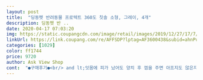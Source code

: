```yaml
---
layout: post 
title:  "딩동펫 반려동물 프로텍트 360도 칫솔 소형, 그레이, 4개" 
description: 딩동펫 반 ..
date: 2020-04-17 07:03:20 
img: https://static.coupangcdn.com/image/retail/images/2019/12/27/17/7/39bb36c2-c125-4425-830b-4d4bd87c610c.jpg 
linkUrl: https://link.coupang.com/re/AFFSDP?lptag=AF3600438&subid=ahnPublicAsk&pageKey=1123942342&itemId=2089944919&vendorItemId=70088904619&traceid=V0-113-c1669dc548c9e483 
categories: [1029] 
color: ff1744 
price: 9720 
author: Ask View Shop 
cont:  "●구매후기●<br/> and lt;잇몸에 피가 났어도 양치 후 껌을 주면 아프지도 않은지 신나게 먹죠 ㅎㅎ and gt;<br/>1개 1만 원 내외의 시그원 제품이 양치 습관이 없거나 , 양치하기 싫어하는 아이들이 쓰기에 좋다고는 하던데<br/>360도 면을 사용해도 앞니 쪽은 별로예요 잘 안 닦여요<br/>360도 면이라  and lt;회전은 아니네요 ;;; and gt;<br/>360도의 면을 모두 사용할 수 있는 점이 어금니 안쪽까지 닦일 때는 편해요<br/>· 4개나 있으니 당분간 찬찬히 적응해 봐야겠어요 ·<br/>■장점 :<br/>□ 결론 : 저는 보통이에요 ^^<br/>□단점 :<br/>가격, 배송 따지면 쓸만한 거 같네요 ~<br/>간식이 너무 맛있었는지 손가락까지 구멍 뚫리게 물려서 바로 360도 칫솔로 넘어갔어요!<br/>같이 산 치약이 별로인지 안 먹어서<br/>그냥 칫솔모가 살짝 닿기만 해도 피가 날 때가 몇 번 있어서<br/>기존에 그냥 1개 3천 원 정도 하는 아가용 칫솔을 자주 교체해가며 쓰고 있었는데 ,<br/>덜 자극적인 거 같아요<br/>손가락 칫솔로 넘어가고 칫솔로 넘어가라고 하더라구요.<br/><br/>손가락에 간식을 묻혀 이빨을 쓸어주는 것부터 시작해서<br/>손목 스냅 사용이 적다고 적혀있던데 늘 쓰던 만큼 씁니다<br/>습관의 문제겠죠 ?; 적응이 필요한 거 겠죠 ?;<br/>실리콘 칫솔로 바꿔볼까 다른 대안을 찾으려고 이거부터 손대봅니다 ㅋㅋ<br/>실리콘의 브러쉬 길이가 많이 짧아서 ;;;<br/>아가 용이라도 칫솔모가 미세모다 보니 매우 가늘고 얇아서 잇몸에 찔리는 힘이 있으면 자극적이니깐요<br/>아직도 손가락이 아파요:)<br/>양치가 제대로 된 거 같다는 생각은 잘 안 들어요 ㅎㅎ;;<br/>언제부턴가 한 부분의 잇몸만 ㅜㅜ<br/>예전에 사뒀던 손가락 칫솔에 간식 묻혀서 시도해보다가<br/>완전좋아요! 저희집 애기도 360도 칫솔쓰고있어 함 사봤는데 진짜 좋네요!! 양치질 진짜 하기 힘들었는데 딩동펫껄로 바꾸고 난 다음부터 너무 수월하게 쓰고있어요<br/>이런 애견칫솔이 있는줄 알앗어면 진작 바꿀껄 그랬네요<br/>입 냄새 때문에 병원에 갔었는데<br/>잇몸 마사지용으로는 괜찮은 거 같은데<br/>잇몸에 닿았을 때 날카로운 칫솔모가 아닌 실리콘이라<br/>잊을만할 때쯤 다른 치약으로 다시 시도해보려구요.<br/><br/>제 동생은 그래도 누나 말은 순둥순둥하게 잘 듣는 편이라 싫어도 잘 참고 매일 해야 하는 일로 알고 있어서 ㅎㅎ<br/>제품이 딱 좋다는 아니지만 ;;<br/>좋아요! 많이파세요~~<br/>처음부터 칫솔을 들이대면 싫어할 수도 있다고<br/>츄르에 한번 섞어서 들이댔다가 그냥 츄르까지 거부하는 사태까지 와서<br/>치석제거를 위한 칫솔용으로는 좀 별로인 거 같아요 ;;;<br/>칫솔 이것저것 써봤는데 여기껄로 정착하려합니다<br/>칫솔 헤드가 실리콘이라 말랑말랑해서 상처 날 걱정이 없어요.<br/><br/>" 
---
```

